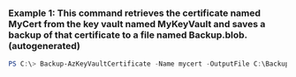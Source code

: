 ### Example 1: This command retrieves the certificate named MyCert from the key vault named MyKeyVault and saves a backup of that certificate to a file named Backup.blob. (autogenerated)
```powershell
PS C:\> Backup-AzKeyVaultCertificate -Name mycert -OutputFile C:\Backup.blob -VaultName mykeyvault
```

